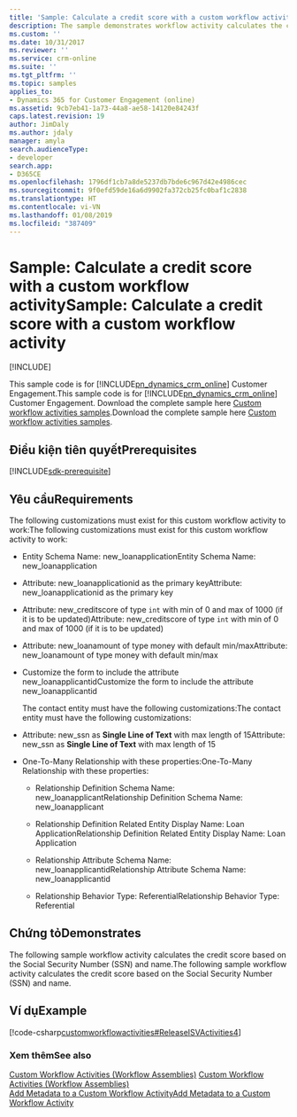 ```yaml
---
title: 'Sample: Calculate a credit score with a custom workflow activity (Developer Guide for Dynamics 365 for Customer Engagement) | MicrosoftDocs'
description: The sample demonstrates workflow activity calculates the credit score based on the Social Security Number (SSN) and name.
ms.custom: ''
ms.date: 10/31/2017
ms.reviewer: ''
ms.service: crm-online
ms.suite: ''
ms.tgt_pltfrm: ''
ms.topic: samples
applies_to:
- Dynamics 365 for Customer Engagement (online)
ms.assetid: 9cb7eb41-1a73-44a8-ae58-14120e84243f
caps.latest.revision: 19
author: JimDaly
ms.author: jdaly
manager: amyla
search.audienceType:
- developer
search.app:
- D365CE
ms.openlocfilehash: 1796df1cb7a8de5237db7bde6c967d42e4986cec
ms.sourcegitcommit: 9f0efd59de16a6d9902fa372cb25fc0baf1c2838
ms.translationtype: HT
ms.contentlocale: vi-VN
ms.lasthandoff: 01/08/2019
ms.locfileid: "387409"
---
```

# <a name="sample-calculate-a-credit-score-with-a-custom-workflow-activity"></a><span data-ttu-id="36a1a-103">Sample: Calculate a credit score with a custom workflow activity</span><span class="sxs-lookup"><span data-stu-id="36a1a-103">Sample: Calculate a credit score with a custom workflow activity</span></span>

[!INCLUDE[](../../includes/cc_applies_to_update_9_0_0.md)]

<span data-ttu-id="36a1a-104">This sample code is for [!INCLUDE[pn_dynamics_crm_online](../../includes/pn-dynamics-crm-online.md)] Customer Engagement.</span><span class="sxs-lookup"><span data-stu-id="36a1a-104">This sample code is for [!INCLUDE[pn_dynamics_crm_online](../../includes/pn-dynamics-crm-online.md)] Customer Engagement.</span></span> <span data-ttu-id="36a1a-105">Download the complete sample here [Custom workflow activities samples](https://code.msdn.microsoft.com/Custom-Workflow-Activities-eee57285).</span><span class="sxs-lookup"><span data-stu-id="36a1a-105">Download the complete sample here [Custom workflow activities samples](https://code.msdn.microsoft.com/Custom-Workflow-Activities-eee57285).</span></span>

## <a name="prerequisites"></a><span data-ttu-id="36a1a-106">Điều kiện tiên quyết</span><span class="sxs-lookup"><span data-stu-id="36a1a-106">Prerequisites</span></span>
[!INCLUDE[sdk-prerequisite](../../includes/sdk-prerequisite.md)]
  
## <a name="requirements"></a><span data-ttu-id="36a1a-107">Yêu cầu</span><span class="sxs-lookup"><span data-stu-id="36a1a-107">Requirements</span></span>  
 <span data-ttu-id="36a1a-108">The following customizations must exist for this custom workflow activity to work:</span><span class="sxs-lookup"><span data-stu-id="36a1a-108">The following customizations must exist for this custom workflow activity to work:</span></span>  
  
- <span data-ttu-id="36a1a-109">Entity Schema Name: new_loanapplication</span><span class="sxs-lookup"><span data-stu-id="36a1a-109">Entity Schema Name: new_loanapplication</span></span>  
  
- <span data-ttu-id="36a1a-110">Attribute: new_loanapplicationid as the primary key</span><span class="sxs-lookup"><span data-stu-id="36a1a-110">Attribute: new_loanapplicationid as the primary key</span></span>  
  
- <span data-ttu-id="36a1a-111">Attribute: new_creditscore of type `int` with min of 0 and max of 1000 (if it is to be updated)</span><span class="sxs-lookup"><span data-stu-id="36a1a-111">Attribute: new_creditscore of type `int` with min of 0 and max of 1000 (if it is to be updated)</span></span>  
  
- <span data-ttu-id="36a1a-112">Attribute: new_loanamount of type money with default min/max</span><span class="sxs-lookup"><span data-stu-id="36a1a-112">Attribute: new_loanamount of type money with default min/max</span></span>  
  
- <span data-ttu-id="36a1a-113">Customize the form to include the attribute new_loanapplicantid</span><span class="sxs-lookup"><span data-stu-id="36a1a-113">Customize the form to include the attribute new_loanapplicantid</span></span>  
  
  <span data-ttu-id="36a1a-114">The contact entity must have the following customizations:</span><span class="sxs-lookup"><span data-stu-id="36a1a-114">The contact entity must have the following customizations:</span></span>  
  
- <span data-ttu-id="36a1a-115">Attribute: new_ssn as **Single Line of Text** with max length of 15</span><span class="sxs-lookup"><span data-stu-id="36a1a-115">Attribute: new_ssn as **Single Line of Text** with max length of 15</span></span>  
  
- <span data-ttu-id="36a1a-116">One-To-Many Relationship with these properties:</span><span class="sxs-lookup"><span data-stu-id="36a1a-116">One-To-Many Relationship with these properties:</span></span>  
  
  -   <span data-ttu-id="36a1a-117">Relationship Definition Schema Name: new_loanapplicant</span><span class="sxs-lookup"><span data-stu-id="36a1a-117">Relationship Definition Schema Name: new_loanapplicant</span></span>  
  
  -   <span data-ttu-id="36a1a-118">Relationship Definition Related Entity Display Name: Loan Application</span><span class="sxs-lookup"><span data-stu-id="36a1a-118">Relationship Definition Related Entity Display Name: Loan Application</span></span>  
  
  -   <span data-ttu-id="36a1a-119">Relationship Attribute Schema Name: new_loanapplicantid</span><span class="sxs-lookup"><span data-stu-id="36a1a-119">Relationship Attribute Schema Name: new_loanapplicantid</span></span>  
  
  -   <span data-ttu-id="36a1a-120">Relationship Behavior Type: Referential</span><span class="sxs-lookup"><span data-stu-id="36a1a-120">Relationship Behavior Type: Referential</span></span>  
  
## <a name="demonstrates"></a><span data-ttu-id="36a1a-121">Chứng tỏ</span><span class="sxs-lookup"><span data-stu-id="36a1a-121">Demonstrates</span></span>  
 <span data-ttu-id="36a1a-122">The following sample workflow activity calculates the credit score based on the Social Security Number (SSN) and name.</span><span class="sxs-lookup"><span data-stu-id="36a1a-122">The following sample workflow activity calculates the credit score based on the Social Security Number (SSN) and name.</span></span>  
  
## <a name="example"></a><span data-ttu-id="36a1a-123">Ví dụ</span><span class="sxs-lookup"><span data-stu-id="36a1a-123">Example</span></span>  
 [!code-csharp[customworkflowactivities#ReleaseISVActivities4](../../snippets/csharp/CRMV8/customworkflowactivities/cs/releaseisvactivities4.cs#releaseisvactivities4)]  
  
### <a name="see-also"></a><span data-ttu-id="36a1a-124">Xem thêm</span><span class="sxs-lookup"><span data-stu-id="36a1a-124">See also</span></span>  
 <span data-ttu-id="36a1a-125">[Custom Workflow Activities (Workflow Assemblies)](../custom-workflow-activities-workflow-assemblies.md) </span><span class="sxs-lookup"><span data-stu-id="36a1a-125">[Custom Workflow Activities (Workflow Assemblies)](../custom-workflow-activities-workflow-assemblies.md) </span></span>  
 [<span data-ttu-id="36a1a-126">Add Metadata to a Custom Workflow Activity</span><span class="sxs-lookup"><span data-stu-id="36a1a-126">Add Metadata to a Custom Workflow Activity</span></span>](add-metadata-custom-workflow-activity.md)
